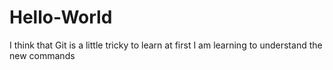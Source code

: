 # Hello-World
I think that Git is a little tricky to learn at first
I am learning to understand the new commands

